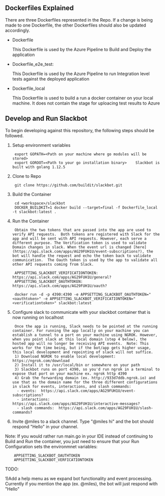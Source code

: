 

## Dockerfiles Explained
 
There are three Dockerfiles represented in the Repo. If a change is being made to one Dockerfile, the other Dockerfiles should also be updated accordingly.

- Dockerfile 

    This Dockerfile is used by the Azure Pipeline to Build and Deploy the application

- Dockerfile_e2e_test:  
    
    This Dockerfile is used by the Azure Pipeline to run Integration level tests against the deployed application
    
- Dockerfile_local

    This Dockerfile is used to build a run a docker container on your local machine.  It does not contain the stage for uploacing test results to Azure
   
## Develop and Run Slackbot

To begin developing against this repository, the following steps should be followed.

1) Setup environment variables    

        export GOPATH=<Path on your machine where go modules will be stored>
        export GOROOT=<Path to your go installation binary>    Slackbot is built with golang 1.12.5
    
2) Clone to Repo
 
        git clone https://github.com/buildit/slackbot.git

3) Build the Container    

        cd <workspace>/slackbot  
        DOCKER_BUILDKIT=1 docker build --target=final -f Dockerfile_local -t slackbot:latest .  
        
4) Run the Container

        Obtain the two tokens that are passed into the app are used to verify API requests.  Both tokens are registered with Slack for the app and will be sent with API requests. However, each serve a different purpose. The Verification token is used to validate Domain changes in slack. When the event url is changed [here](https://api.slack.com/apps/AG29FUH1U/event-subscriptions?), the bot will handle the request and echo the token back to validate communication.  The Oauth token is used by the app to validate all other API requests coming from Slack. 

        APPSETTING_SLACKBOT_VERIFICATIONTOKEN: https://api.slack.com/apps/AG29FUH1U/general?  
        APPSETTING_SLACKBOT_OAUTHTOKEN: https://api.slack.com/apps/AG29FUH1U/oauth?
        
        docker run -d -p 4390:4390 -e APPSETTING_SLACKBOT_OAUTHTOKEN="<oauthtoken>" -e APPSETTING_SLACKBOT_VERIFICATIONTOKEN="<verificationtoken>" slackbot:latest  
5) Configure slack to communicate with your slackbot container that is now running on localhost

        Once the app is running, Slack needs to be pointed at the running container. For running the app locally on your machine you can establish a tunnel to a port on your machine using NGROK. However, when you point slack at this local domain (step 4 below), the hosted app will no longer be receiving API events.  Note: This works for the time being, but if the bot/app gets higher usage, this local development and repointing of slack will not suffice.
        1) Download NGROK to enable local development: https://ngrok.com/download  
        2) Install it to /usr/local/bin or somewhere on your path  
        3) Slackbot runs on port 4390, so you'd run ngrok in a terminal to expose that port on your machine ex. ngrok http 4390  
        4) Grab the forwarding domain (ex. http://933d7ddb.ngrok.io) and use that as the domain name for the three different configurations in slack for events, interactions, and slash commands:
         - events:  https://api.slack.com/apps/AG29FUH1U/event-subscriptions?  
         - interactions:  https://api.slack.com/apps/AG29FUH1U/interactive-messages?  
         - slash commands:  https://api.slack.com/apps/AG29FUH1U/slash-commands?  
         
 6) Invite @miles to a slack channel.  Type "@miles hi" and the bot should respond "Hello" in your channel.
 
Note:  If you would rather run main.go in your IDE instead of continuing to Build and Run the container, you just need to ensure that your Run Configuration sets the environmnet variables:
        
        APPSETTING_SLACKBOT_OAUTHTOKEN
        APPSETTING_SLACKBOT_VERFICATIONTOKEN
        
TODO: 

1)Add a help menu as we expand bot functionality and event processing. Currently if you mention the app (ex. @miles), the bot will just respond with "Hello"
